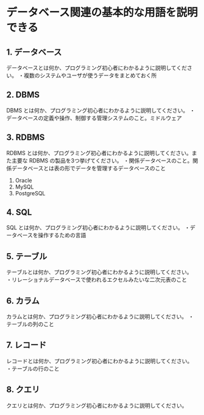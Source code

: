 # データベース関連の基本的な用語を説明できる
## 1. データベース
データベースとは何か、プログラミング初心者にわかるように説明してください。
・複数のシステムやユーザが使うデータをまとめておく所

## 2. DBMS
DBMS とは何か、プログラミング初心者にわかるように説明してください。
・データベースの定義や操作、制御する管理システムのこと。ミドルウェア

## 3. RDBMS
RDBMS とは何か、プログラミング初心者にわかるように説明してください。また主要な RDBMS の製品を3つ挙げてください。
・関係データベースのこと。関係データベースとは表の形でデータを管理するデータベースのこと
  1. Oracle
  2. MySQL
  3. PostgreSQL

## 4. SQL
SQL とは何か、プログラミング初心者にわかるように説明してください。
・データベースを操作するための言語

## 5. テーブル
テーブルとは何か、プログラミング初心者にわかるように説明してください。
・リレーショナルデータベースで使われるエクセルみたいな二次元表のこと

## 6. カラム
カラムとは何か、プログラミング初心者にわかるように説明してください。
・テーブルの列のこと

## 7. レコード
レコードとは何か、プログラミング初心者にわかるように説明してください。
・テーブルの行のこと

## 8. クエリ
クエリとは何か、プログラミング初心者にわかるように説明してください。
